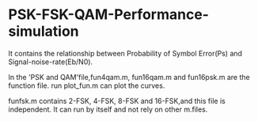 # PSK-FSK-QAM-Performance-simulation
It contains the relationship between Probability of Symbol Error(Ps) and Signal-noise-rate(Eb/N0).


In the 'PSK and QAM'file,fun4qam.m, fun16qam.m and fun16psk.m are the function file.
run plot_fun.m can plot the curves.


funfsk.m contains 2-FSK, 4-FSK, 8-FSK and 16-FSK,and this file is independent.
It can run by itself and not rely on other m.files.
